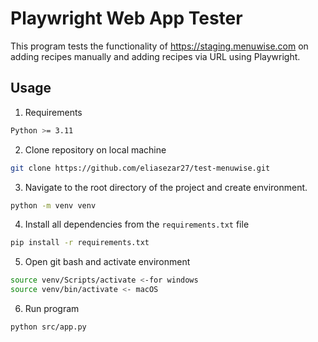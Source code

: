 # Playwright Web App Tester
 This program tests the functionality of https://staging.menuwise.com on adding recipes manually and adding recipes via URL using Playwright.

 ## Usage
 1. Requirements
 ```bash
Python >= 3.11
 ```

 2. Clone repository on local machine
 ```bash
git clone https://github.com/eliasezar27/test-menuwise.git
 ```

 3. Navigate to the root directory of the project and create environment.
 ```bash
 python -m venv venv
 ```

4. Install all dependencies from the `requirements.txt` file
```bash
pip install -r requirements.txt
```

5. Open git bash and activate environment
```bash
source venv/Scripts/activate <-for windows
source venv/bin/activate <- macOS
```

6. Run program
```bash
python src/app.py
```